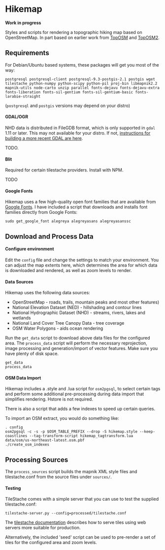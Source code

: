 # Hikemap #

**Work in progress**

Styles and scripts for rendering a topographic hiking map based on OpenStreetMap.
In part based on earlier work from
[TopOSM](https://github.com/Ahlzen/TopOSM) and
[TopOSM2](https://github.com/Ahlzen/TopOSM2).


## Requirements ##

For Debian/Ubuntu based systems, these packages will get you most of the way:

`postgresql postgresql-client postgresql-9.3-postgis-2.1 postgis wget tilestache python-numpy python-scipy python-pil proj-bin libmapnik2.2 mapnik-utils node-carto unzip parallel fonts-dejavu fonts-dejavu-extra fonts-liberation fonts-sil-gentium fonts-sil-gentium-basic fonts-larabie-straight`

(`postgresql` and `postgis` versions may depend on your distro)


#### GDAL/OGR ####

NHD data is distributed in FileGDB format, which is only supported in `gdal` 1.11 or later. This may not available for your distro. If not, [instructions for building a more recent GDAL are here](http://trac.osgeo.org/gdal/wiki/BuildHints).

TODO.


#### Blit ####

Required for certain tilestache providers. Install with NPM.

TODO


#### Google Fonts ####

Hikemap uses a few high-quality open font families that are available from [Google Fonts](https://www.google.com/fonts). I have included a script that downloads and installs font families directly from Google Fonts:

```
sudo get_google_font alegreya alegreyasans alegreyasanssc
```


## Download and Process Data ##


#### Configure environment ####

Edit the `config` file and change the settings to match your environment. You can adjust the map extents here, which determines the area for which data is downloaded and rendered, as well as zoom levels to render.


#### Data Sources ####

Hikemap uses the following data sources:

* OpenStreetMap - roads, trails, mountain peaks and most other features)
* National Elevation Dataset (NED) - hillshading and contour lines
* National Hydrographic Dataset (NHD) - streams, rivers, lakes and wetlands
* National Land Cover Tree Canopy Data - tree coverage
* OSM Water Polygons - aids ocean rendering

Run the `get_data` script to download above data files for the configured area. The `process_data` script will perform the necessary reprojection, image processing and generation/import of vector features. Make sure you have plenty of disk space.

```
get_data
process_data
```

#### OSM Data Import ####

Hikemap includes a .style and .lua script for `osm2pgsql`, to select certain tags and perform some additional pre-processing during data import that simplifies rendering. Hstore is not required.

There is also a script that adds a few indexes to speed up certain queries.

To import an OSM extract, you would do something like:

```
. config
osm2pgsql -c -s -p $OSM_TABLE_PREFIX --drop -S hikemap.style --keep-coastlines --tag-transform-script hikemap_tagtransform.lua data/osm/us-northeast-latest.osm.pbf
./create_osm_indexes
```


## Processing Sources ##

The `process_sources` script builds the mapnik XML style files and tilestache.conf from the source files under `sources/`.


#### Testing ####

TileStache comes with a simple server that you can use to test the supplied tilestache.conf:

```
tilestache-server.py --config=processed/tilestache.conf
```

The [tilestache documentation](http://tilestache.org/doc/) describes how to serve tiles using web servers more suitable for production.

Alternatively, the included 'seed' script can be used to pre-render a set of tiles for the configured area and zoom levels.